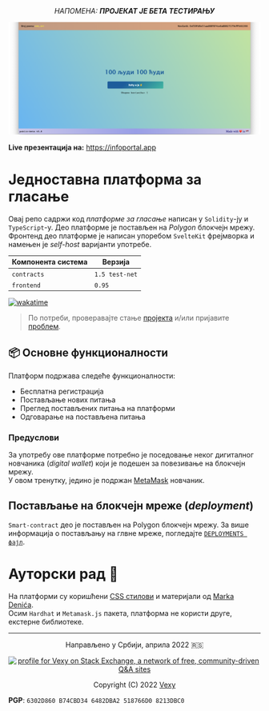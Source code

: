 <div align="center">
<i>НАПОМЕНА: <b>ПРОЈЕКАТ ЈЕ БЕТА ТЕСТИРАЊУ</b></i>
</div>

!["Platform_sample"](/sample.png)

**Live презентација на:** https://infoportal.app  
  
# Једноставна платформа за гласање
Овај репо садржи код _платформе за гласање_ написан у `Solidity`-ју и `TypeScript`-у. Део платформе је постављен на _Polygon_ блокчејн мрежу.  
Фронтенд део платформе је написан упоребом `SvelteKit` фрејмворка и намењен је _self-host_ варијанти употребе.

|Компонента система|Верзија|
|-|-|
|`contracts`|`1.5 test-net`|
|`frontend`|`0.95`|

[![wakatime](https://wakatime.com/badge/github/vexy/simple_voting.svg)](https://wakatime.com/badge/github/vexy/simple_voting?style=for-the-badge)

> По потреби, проверавајте стање [пројекта](https://github.com/vexy/simple_voting/projects/1) и/или пријавите [проблем](https://github.com/vexy/simple_voting/issues).

## 📦 Основне функционалности
Платформ подржава следеће функционалности:
  - Бесплатна регистрација
  - Постављање нових питања
  - Преглед постављених питања на платформи
  - Одговарање на постављена питања

### Предуслови
За употребу ове платформе потребно је поседовање неког дигиталног новчаника (_digital wallet_) који је подешен за повезивање на блокчејн мрежу.  
У овом тренутку, једино је подржан [MetaMask](https://metamask.io/) новчаник.

## Постављање на блокчејн мреже (_deployment_)
`Smart-contract` део је постављен на Polygon блокчејн мрежу. За више информација о постављању на глвне мреже, погледајте [`DEPLOYMENTS фајл`](/DEPLOYMENTS.md).

# Ауторски рад 🙌
На платформи су коришћени [CSS стилови](https://markodenic.com/tools/buttons-generator/) и материјали од [Markа Denića](https://github.com/markodenic).  
Осим `Hardhat` и `Metamask.js` пакета, платформа не користи друге, екстерне библиотеке.

---

<div align="center">
  <p>Направљено у Србији, априла 2022 🇷🇸</p>
  <a href="https://stackexchange.com/users/215166">
    <img src="https://stackexchange.com/users/flair/215166.png?theme=clean" width="208" height="58" alt="profile for Vexy on Stack Exchange, a network of free, community-driven Q&amp;A sites" title="profile for Vexy on Stack Exchange, a network of free, community-driven Q&amp;A sites">
  </a>
  <p>Copyright (C) 2022 <a href="https://github.com/vexy">Vexy</a>
</div>
  

**PGP**: `6302D860 B74CBD34 6482DBA2 518766D0 8213DBC0`